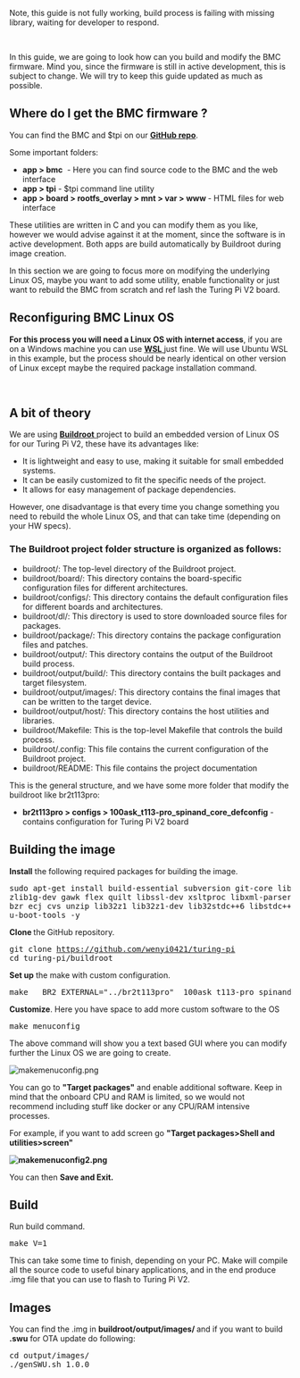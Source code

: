 <p><span class="wysiwyg-color-red wysiwyg-font-size-x-large">Note, this guide is not fully working, build process is failing with missing library, waiting for developer to respond.</span></p>
<p> </p>
<p>In this guide, we are going to look how can you build and modify the BMC firmware. Mind you, since the firmware is still in active development, this is subject to change. We will try to keep this guide updated as much as possible.</p>
<h2>Where do I get the BMC firmware ?</h2>
<p>You can find the BMC and $tpi on our <a href="https://github.com/turing-machines/BMC-Firmware" target="_blank" rel="noopener"><strong>GitHub repo</strong></a>.</p>
<p>Some important folders:</p>
<ul>
<li>
<strong>app &gt; bmc</strong>  - Here you can find source code to the BMC and the web interface</li>
<li>
<strong>app &gt; tpi</strong> - $tpi command line utility</li>
<li>
<strong>app &gt; board &gt; rootfs_overlay &gt; mnt &gt; var &gt; www </strong>- HTML files for web interface</li>
</ul>
<p>These utilities are written in C and you can modify them as you like, however we would advise against it at the moment, since the software is in active development. Both apps are build automatically by Buildroot during image creation.</p>
<p>In this section we are going to focus more on modifying the underlying Linux OS, maybe you want to add some utility, enable functionality or just want to rebuild the BMC from scratch and ref lash the Turing Pi V2 board.</p>
<h2>Reconfiguring BMC Linux OS</h2>
<p><strong>For this process you will need a Linux OS with internet access</strong>, if you are on a Windows machine you can use <a href="https://learn.microsoft.com/en-us/windows/wsl/install" target="_blank" rel="noopener"><strong>WSL</strong> </a>just fine. We will use Ubuntu WSL in this example, but the process should be nearly identical on other version of Linux except maybe the required package installation command.</p>
<p> </p>
<h2>A bit of theory</h2>
<p>We are using <a href="https://buildroot.org/" target="_blank" rel="noopener"><strong>Buildroot</strong> </a>project to build an embedded version of Linux OS for our Turing Pi V2, these have its advantages like:</p>
<ul>
<li>It is lightweight and easy to use, making it suitable for small embedded systems.</li>
<li>It can be easily customized to fit the specific needs of the project.</li>
<li>It allows for easy management of package dependencies.</li>
</ul>
<p>However, one disadvantage is that every time you change something you need to rebuild the whole Linux OS, and that can take time (depending on your HW specs).</p>
<h3>The Buildroot project folder structure is organized as follows:</h3>
<ul>
<li>buildroot/: The top-level directory of the Buildroot project.</li>
<li>buildroot/board/: This directory contains the board-specific configuration files for different architectures.</li>
<li>buildroot/configs/: This directory contains the default configuration files for different boards and architectures.</li>
<li>buildroot/dl/: This directory is used to store downloaded source files for packages.</li>
<li>buildroot/package/: This directory contains the package configuration files and patches.</li>
<li>buildroot/output/: This directory contains the output of the Buildroot build process.</li>
<li>buildroot/output/build/: This directory contains the built packages and target filesystem.</li>
<li>buildroot/output/images/: This directory contains the final images that can be written to the target device.</li>
<li>buildroot/output/host/: This directory contains the host utilities and libraries.</li>
<li>buildroot/Makefile: This is the top-level Makefile that controls the build process.</li>
<li>buildroot/.config: This file contains the current configuration of the Buildroot project.</li>
<li>buildroot/README: This file contains the project documentation</li>
</ul>
<p>This is the general structure, and we have some more folder that modify the buildroot like br2t113pro:</p>
<ul>
<li>
<strong>br2t113pro &gt; configs &gt; 100ask_t113-pro_spinand_core_defconfig</strong> - contains configuration for Turing Pi V2 board</li>
</ul>
<h2>Building the image</h2>
<p><strong>Install</strong> the following required packages for building the image.</p>
<pre>sudo apt-get install build-essential subversion git-core libncurses5-dev \<br>zlib1g-dev gawk flex quilt libssl-dev xsltproc libxml-parser-perl mercurial \<br>bzr ecj cvs unzip lib32z1 lib32z1-dev lib32stdc++6 libstdc++6 libncurses-dev \<br>u-boot-tools -y</pre>
<p><strong>Clone </strong>the GitHub repository.</p>
<pre>git clone <a href="https://github.com/wenyi0421/turing-pi">https://github.com/wenyi0421/turing-pi</a><br>cd turing-pi/buildroot</pre>
<p><strong>Set up</strong> the make with custom configuration.</p>
<pre>make   BR2_EXTERNAL="../br2t113pro"  100ask_t113-pro_spinand_core_defconfig</pre>
<p><strong>Customize</strong>. Here you have space to add more custom software to the OS</p>
<pre>make menuconfig</pre>
<p>The above command will show you a text based GUI where you can modify further the Linux OS we are going to create.</p>
<p><img src="https://help.turingpi.com/hc/article_attachments/8942382244893" alt="makemenuconfig.png"></p>
<p>You can go to <strong>"Target packages"</strong> and enable additional software. Keep in mind that the onboard CPU and RAM is limited, so we would not recommend including stuff like docker or any CPU/RAM intensive processes.</p>
<p>For example, if you want to add screen go <strong>"Target packages&gt;Shell and utilities&gt;screen"</strong></p>
<p><strong><img src="https://help.turingpi.com/hc/article_attachments/8942331405597" alt="makemenuconfig2.png"></strong></p>
<p>You can then <strong>Save and Exit.</strong></p>
<h2>Build</h2>
<p>Run build command.</p>
<pre>make V=1</pre>
<p>This can take some time to finish, depending on your PC. Make will compile all the source code to useful binary applications, and in the end produce .img file that you can use to flash to Turing Pi V2.</p>
<h2>Images</h2>
<p>You can find the .img in <strong>buildroot/output/images/ </strong> and if you want to build <strong>.swu</strong> for OTA update do following:</p>
<pre>cd output/images/<br>./genSWU.sh 1.0.0</pre>
